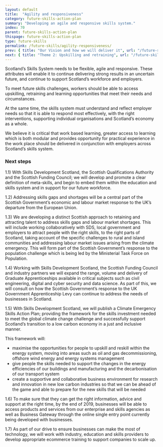 ```yaml
---
layout: default
title:  "Agility and responsiveness"
category: future-skills-action-plan
summary: "Developing an agile and responsive skills system."
index: 70
parent: future-skills-action-plan
thispage: future-skills-action-plan
type: future-skills
permalink: /future-skills/agility-responsiveness/
prev: { title: "Our Vision and how we will deliver it", url: "/future-skills/our-vision/" }
next: { title: "Theme 2: Upskilling and retraining", url: "/future-skills/upskilling-retraining/" }
---
```


Scotland’s Skills System needs to be flexible, agile and responsive. These attributes will enable it to continue delivering strong results in an uncertain future, and continue to support Scotland’s workforce and employers.

To meet future skills challenges, workers should be able to access upskilling, retraining and learning opportunities that meet their needs and circumstances.

At the same time, the skills system must understand and reflect employer needs so that it is able to respond most effectively, with the right interventions, supporting individual organisations and Scotland’s economy as a whole.

We believe it is critical that work based learning, greater access to learning which is both modular and provides opportunity for practical experience in the work place should be delivered in conjunction with employers across Scotland’s skills system.

### Next steps

1.1) With Skills Development Scotland, the Scottish Qualifications Authority and the Scottish Funding Council; we will develop and promote a clear definition of meta-skills, and begin to embed them within the education and skills system and in support for our future workforce.

1.2) Addressing skills gaps and shortages will be a central part of the Scottish Government’s economic and labour market response to the UK’s departure from the European Union.

1.3) We are developing a distinct Scottish approach to retaining and attracting talent to address skills gaps and labour market shortages.  This will include working collaboratively with SDS, local government and employers to attract people with the right skills, to the right parts of Scotland, taking account of the specific challenges to rural and island communities and addressing labour market issues arising from the climate emergency.  This will form part of the Scottish Government’s response to the population challenge which is being led by the Ministerial Task Force on Population.

1.4) Working with Skills Development Scotland, the Scottish Funding Council and industry partners we will expand the range, volume and delivery of Graduate Apprenticeships available in critical subjects such as civil engineering, digital and cyber security and data science. As part of this, we will consult on how the Scottish Government’s response to the UK Government  Apprenticeship Levy can continue to address the needs of businesses in Scotland.

1.5) With Skills Development Scotland, we will publish  a Climate Emergency Skills Action Plan; providing the framework for the skills investment needed to meet the global climate change challenge and successfully support Scotland’s transition to a low carbon economy in a just and inclusive manner.

This framework will:

- maximise the opportunities for people to upskill and reskill within the energy system, moving into areas such as oil and gas decommissioning, offshore wind energy and energy systems management
- give people the skills needed to support the changes in the energy efficiencies of our buildings and manufacturing and the decarbonisation of our transport system
- create a supportive and collaborative business environment for research and innovation in new low carbon industries so that we can be ahead of the game and able to prepare for the new skills that will be needed

1.6) To make sure that they can get the right information, advice and support at the right time, by the end of 2019, businesses will be able to access products and services from our enterprise and skills agencies as well as Business Gateway through the online single entry point currently being developed with businesses.

1.7) As part of our drive to ensure businesses can make the most of technology, we will work with industry, education and skills providers to develop appropriate ecommerce training to support companies to scale up.
